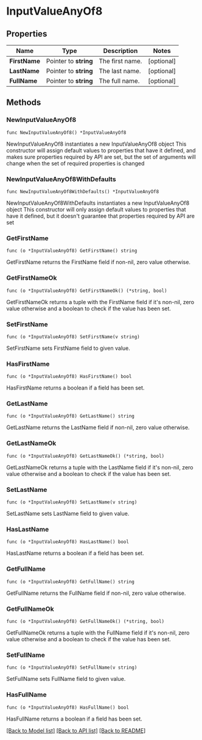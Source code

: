 # InputValueAnyOf8

## Properties

Name | Type | Description | Notes
------------ | ------------- | ------------- | -------------
**FirstName** | Pointer to **string** | The first name. | [optional] 
**LastName** | Pointer to **string** | The last name. | [optional] 
**FullName** | Pointer to **string** | The full name. | [optional] 

## Methods

### NewInputValueAnyOf8

`func NewInputValueAnyOf8() *InputValueAnyOf8`

NewInputValueAnyOf8 instantiates a new InputValueAnyOf8 object
This constructor will assign default values to properties that have it defined,
and makes sure properties required by API are set, but the set of arguments
will change when the set of required properties is changed

### NewInputValueAnyOf8WithDefaults

`func NewInputValueAnyOf8WithDefaults() *InputValueAnyOf8`

NewInputValueAnyOf8WithDefaults instantiates a new InputValueAnyOf8 object
This constructor will only assign default values to properties that have it defined,
but it doesn't guarantee that properties required by API are set

### GetFirstName

`func (o *InputValueAnyOf8) GetFirstName() string`

GetFirstName returns the FirstName field if non-nil, zero value otherwise.

### GetFirstNameOk

`func (o *InputValueAnyOf8) GetFirstNameOk() (*string, bool)`

GetFirstNameOk returns a tuple with the FirstName field if it's non-nil, zero value otherwise
and a boolean to check if the value has been set.

### SetFirstName

`func (o *InputValueAnyOf8) SetFirstName(v string)`

SetFirstName sets FirstName field to given value.

### HasFirstName

`func (o *InputValueAnyOf8) HasFirstName() bool`

HasFirstName returns a boolean if a field has been set.

### GetLastName

`func (o *InputValueAnyOf8) GetLastName() string`

GetLastName returns the LastName field if non-nil, zero value otherwise.

### GetLastNameOk

`func (o *InputValueAnyOf8) GetLastNameOk() (*string, bool)`

GetLastNameOk returns a tuple with the LastName field if it's non-nil, zero value otherwise
and a boolean to check if the value has been set.

### SetLastName

`func (o *InputValueAnyOf8) SetLastName(v string)`

SetLastName sets LastName field to given value.

### HasLastName

`func (o *InputValueAnyOf8) HasLastName() bool`

HasLastName returns a boolean if a field has been set.

### GetFullName

`func (o *InputValueAnyOf8) GetFullName() string`

GetFullName returns the FullName field if non-nil, zero value otherwise.

### GetFullNameOk

`func (o *InputValueAnyOf8) GetFullNameOk() (*string, bool)`

GetFullNameOk returns a tuple with the FullName field if it's non-nil, zero value otherwise
and a boolean to check if the value has been set.

### SetFullName

`func (o *InputValueAnyOf8) SetFullName(v string)`

SetFullName sets FullName field to given value.

### HasFullName

`func (o *InputValueAnyOf8) HasFullName() bool`

HasFullName returns a boolean if a field has been set.


[[Back to Model list]](../README.md#documentation-for-models) [[Back to API list]](../README.md#documentation-for-api-endpoints) [[Back to README]](../README.md)


